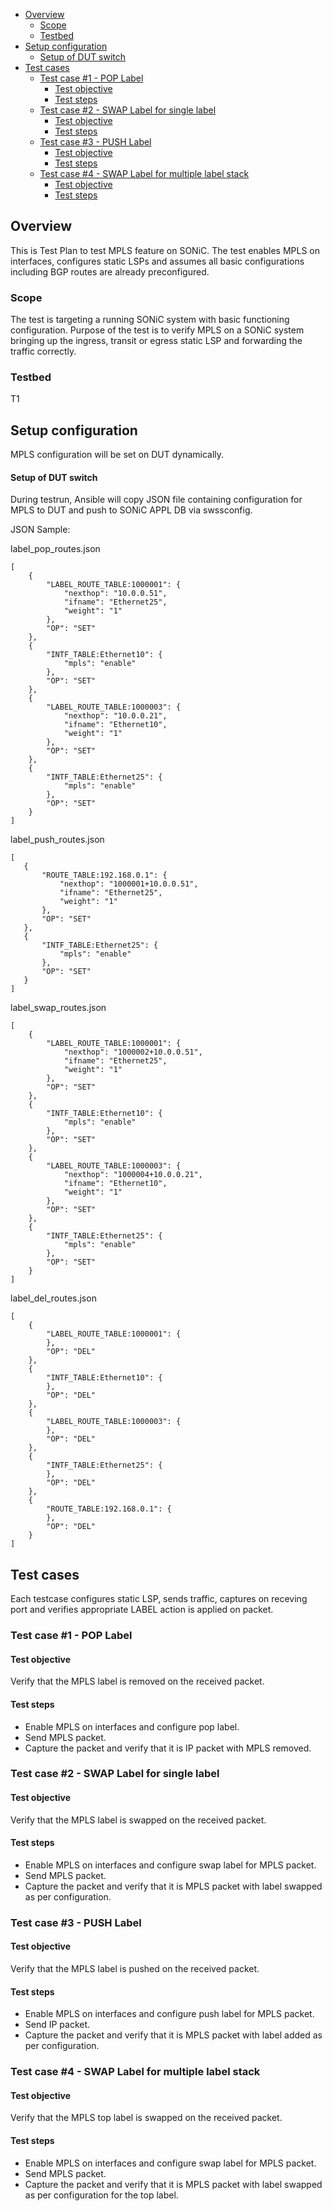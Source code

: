 - [Overview](#overview)
  * [Scope](#scope)
  * [Testbed](#testbed)
- [Setup configuration](#setup-configuration)
    + [Setup of DUT switch](#setup-of-dut-switch)
- [Test cases](#test-cases)
  * [Test case \#1 - POP Label](#test-case-1---pop-label)
    + [Test objective](#test-objective)
    + [Test steps](#test-steps)
  * [Test case \#2 - SWAP Label for single label](#test-case-2---swap-label-for-single-label)
    + [Test objective](#test-objective-1)
    + [Test steps](#test-steps-1)
  * [Test case \#3 - PUSH Label](#test-case-3---push-label)
    + [Test objective](#test-objective-2)
    + [Test steps](#test-steps-2)
  * [Test case \#4 - SWAP Label for multiple label stack](#test-case-4---swap-label-for-multiple-label-stack)
    + [Test objective](#test-objective-3)
    + [Test steps](#test-steps-3)

## Overview
This is Test Plan to test MPLS feature on SONiC. The test enables MPLS on interfaces, configures static LSPs and assumes all basic configurations including BGP routes are already preconfigured.

### Scope
The test is targeting a running SONiC system with basic functioning configuration.
Purpose of the test is to verify MPLS on a SONiC system bringing up the ingress, transit or egress static LSP and forwarding the traffic correctly.

### Testbed 
T1

## Setup configuration
MPLS configuration will be set on DUT dynamically.

#### Setup of DUT switch
During testrun, Ansible will copy JSON file containing configuration for MPLS to DUT and push to SONiC APPL DB via swssconfig.

JSON Sample:

label_pop_routes.json

```
[
    {
        "LABEL_ROUTE_TABLE:1000001": {
            "nexthop": "10.0.0.51",
            "ifname": "Ethernet25",
            "weight": "1"
        },
        "OP": "SET"
    },
    {
        "INTF_TABLE:Ethernet10": {
            "mpls": "enable"
        },
        "OP": "SET"
    },
    {
        "LABEL_ROUTE_TABLE:1000003": {
            "nexthop": "10.0.0.21",
            "ifname": "Ethernet10",
            "weight": "1"
        },
        "OP": "SET"
    },
    {
        "INTF_TABLE:Ethernet25": {
            "mpls": "enable"
        },
        "OP": "SET"
    }
]
 ```
 
 label_push_routes.json
 
 ```
 [
    {
        "ROUTE_TABLE:192.168.0.1": {
            "nexthop": "1000001+10.0.0.51",
            "ifname": "Ethernet25",
            "weight": "1"
        },
        "OP": "SET"
    },
    {
        "INTF_TABLE:Ethernet25": {
            "mpls": "enable"
        },
        "OP": "SET"
    }
]
```
label_swap_routes.json

```
[
    {
        "LABEL_ROUTE_TABLE:1000001": {
            "nexthop": "1000002+10.0.0.51",
            "ifname": "Ethernet25",
            "weight": "1"
        },
        "OP": "SET"
    },
    {
        "INTF_TABLE:Ethernet10": {
            "mpls": "enable"
        },
        "OP": "SET"
    },
    {
        "LABEL_ROUTE_TABLE:1000003": {
            "nexthop": "1000004+10.0.0.21",
            "ifname": "Ethernet10",
            "weight": "1"
        },
        "OP": "SET"
    },
    {
        "INTF_TABLE:Ethernet25": {
            "mpls": "enable"
        },
        "OP": "SET"
    }
]
```
label_del_routes.json

```
[
    {
        "LABEL_ROUTE_TABLE:1000001": {
        },
        "OP": "DEL"
    },
    {
        "INTF_TABLE:Ethernet10": {
        },
        "OP": "DEL"
    },
    {
        "LABEL_ROUTE_TABLE:1000003": {
        },
        "OP": "DEL"
    },
    {
        "INTF_TABLE:Ethernet25": {
        },
        "OP": "DEL"
    },
    {
        "ROUTE_TABLE:192.168.0.1": {
        },
        "OP": "DEL"
    }
]
```
## Test cases

Each testcase configures static LSP, sends traffic, captures on receving port and verifies appropriate LABEL action is applied on packet.

### Test case \#1 - POP Label

#### Test objective

Verify that the MPLS label is removed on the received packet.

#### Test steps
- Enable MPLS on interfaces and configure pop label.
- Send MPLS packet.
- Capture the packet and verify that it is IP packet with MPLS removed.

### Test case \#2 - SWAP Label for single label

#### Test objective

Verify that the MPLS label is swapped on the received packet.

#### Test steps
- Enable MPLS on interfaces and configure swap label for MPLS packet.
- Send MPLS packet.
- Capture the packet and verify that it is MPLS packet with label swapped as per configuration.

### Test case \#3 - PUSH Label

#### Test objective

Verify that the MPLS label is pushed on the received packet.

#### Test steps
- Enable MPLS on interfaces and configure push label for MPLS packet.
- Send IP packet.
- Capture the packet and verify that it is MPLS packet with label added as per configuration. 


### Test case \#4 - SWAP Label for multiple label stack

#### Test objective

Verify that the MPLS top label is swapped on the received packet.

#### Test steps
- Enable MPLS on interfaces and configure swap label for MPLS packet.
- Send MPLS packet.
- Capture the packet and verify that it is MPLS packet with label swapped as per configuration for the top label.
 
